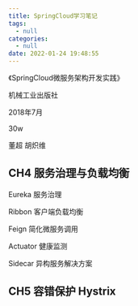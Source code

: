 ```yaml
---
title: SpringCloud学习笔记
tags:
  - null
categories:
  - null
date: 2022-01-24 19:48:55
---
```




《SpringCloud微服务架构开发实践》

机械工业出版社

2018年7月

30w

董超 胡炽维

## CH4 服务治理与负载均衡

Eureka 服务治理

Ribbon 客户端负载均衡

Feign 简化微服务调用

Actuator 健康监测

Sidecar 异构服务解决方案

## CH5 容错保护 Hystrix
